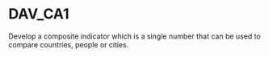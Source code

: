 # DAV_CA1
Develop a composite indicator which is a single number that can be used to compare countries, people or cities. 
